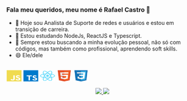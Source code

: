 ### Fala meu queridos, meu nome é Rafael Castro 👋

- 🔭 Hoje sou Analista de Suporte de redes e usuários e estou em transição de carreira.
- 🌱 Estou estudando NodeJs, ReactJS e Typescript.
- 💬 Sempre estou buscando a minha evolução pessoal, não só com códigos, mas também como profissional, aprendendo soft skills.
- 😄 Ele/dele
<div style="display: inline_block"><br>
  <img align="center" alt="Rafa-Js" height="30" width="40" src="https://raw.githubusercontent.com/devicons/devicon/master/icons/javascript/javascript-plain.svg">
  <img align="center" alt="Rafa-Ts" height="30" width="40" src="https://raw.githubusercontent.com/devicons/devicon/master/icons/typescript/typescript-plain.svg">
  <img align="center" alt="Rafa-React" height="30" width="40" src="https://raw.githubusercontent.com/devicons/devicon/master/icons/react/react-original.svg">
  <img align="center" alt="Rafa-HTML" height="30" width="40" src="https://raw.githubusercontent.com/devicons/devicon/master/icons/html5/html5-original.svg">
  <img align="center" alt="Rafa-CSS" height="30" width="40" src="https://raw.githubusercontent.com/devicons/devicon/master/icons/css3/css3-original.svg">
</div>
<br>
<div align="center">
  <a href="https://github.com/Rafael09x">
  <img height="180em" src="https://github-readme-stats.vercel.app/api?username=rafael09x&show_icons=true&theme=highcontrast&include_all_commits=true&count_private=true"/>
  <img height="180em" src="https://github-readme-stats.vercel.app/api/top-langs/?username=rafael09x&layout=compact&langs_count=7&theme=highcontrast"/>
</div>
